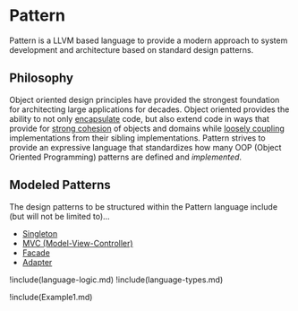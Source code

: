 # Pattern

Pattern is a LLVM based language to provide a modern approach to system development and architecture based on standard design patterns.

## Philosophy

Object oriented design principles have provided the strongest foundation for architecting large applications for decades.  Object oriented provides the ability to not only [encapsulate](https://en.wikipedia.org/wiki/Encapsulation_(computer_programming)) code, but also extend code in ways that provide for [strong cohesion](https://en.wikipedia.org/wiki/Cohesion_(computer_science)) of objects and domains while [loosely coupling](https://en.wikipedia.org/wiki/Loose_coupling) implementations from their sibling implementations.  Pattern strives to provide an expressive language that standardizes how many OOP (Object Oriented Programming) patterns are defined and _implemented_.

## Modeled Patterns

The design patterns to be structured within the Pattern language include (but will not be limited to)...

* [Singleton](https://en.wikipedia.org/wiki/Singleton_pattern)
* [MVC (Model-View-Controller)](https://en.wikipedia.org/wiki/Model%E2%80%93view%E2%80%93controller)
* [Facade](https://en.wikipedia.org/wiki/Facade_pattern)
* [Adapter](https://en.wikipedia.org/wiki/Adapter_pattern)

!include(language-logic.md)
!include(language-types.md)

!include(Example1.md)

